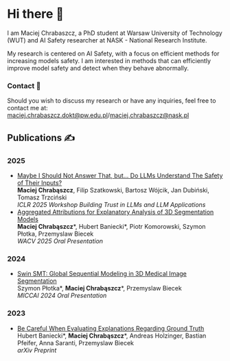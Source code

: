 # Hi there 🤗

I am Maciej Chrabaszcz, a PhD student at Warsaw University of Technology (WUT) and AI Safety researcher at NASK - National Research Institute.

My research is centered on AI Safety, with a focus on efficient methods for increasing models safety. I am interested in methods that can efficiently improve model safety and detect when they behave abnormally.

### Contact 📧
Should you wish to discuss my research or have any inquiries, feel free to contact me at: maciej.chrabaszcz.dokt@pw.edu.pl/maciej.chrabaszcz@nask.pl

## Publications ✍
### 2025
- [Maybe I Should Not Answer That, but... Do LLMs Understand The Safety of Their Inputs?](https://arxiv.org/abs/2502.16174) \
  **Maciej Chrabąszcz**, Filip Szatkowski, Bartosz Wójcik, Jan Dubiński, Tomasz Trzciński \
  _ICLR 2025 Workshop Building Trust in LLMs and LLM Applications_
- [Aggregated Attributions for Explanatory Analysis of 3D Segmentation Models](https://arxiv.org/abs/2407.16653v3) \
  **Maciej Chrabąszcz***, Hubert Baniecki*, Piotr Komorowski, Szymon Płotka, Przemyslaw Biecek \
  _WACV 2025 Oral Presentation_
### 2024
- [Swin SMT: Global Sequential Modeling in 3D Medical Image Segmentation](https://arxiv.org/abs/2407.07514) \
  Szymon Płotka*, **Maciej Chrabąszcz***, Przemyslaw Biecek \
  _MICCAI 2024 Oral Presentation_
### 2023
- [Be Careful When Evaluating Explanations Regarding Ground Truth](https://arxiv.org/abs/2311.04813) \
  Hubert Baniecki*, **Maciej Chrabąszcz***, Andreas Holzinger, Bastian Pfeifer, Anna Saranti, Przemyslaw Biecek \
  _arXiv Preprint_
